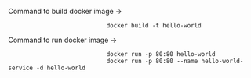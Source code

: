 Command to build docker image ->  

                                docker build -t hello-world

Command to run docker image ->  
                                
                                docker run -p 80:80 hello-world
                                docker run -p 80:80 --name hello-world-service -d hello-world
